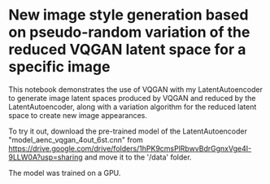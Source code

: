 # New image style generation based on pseudo-random variation of the reduced VQGAN latent space for a specific image

This notebook demonstrates the use of VQGAN with my LatentAutoencoder to generate image latent spaces 
produced by VQGAN and reduced by the LatentAutoencoder, 
along with a variation algorithm for the reduced latent space to create new image appearances.

To try it out, download the pre-trained model of the LatentAutoencoder "model_aenc_vqgan_4out_6st.cnn" 
from https://drive.google.com/drive/folders/1hPK9cmsPlRbwvBdrGgnxVge4I-9LLW0A?usp=sharing and move it to the '/data' folder.

The model was trained on a GPU.
